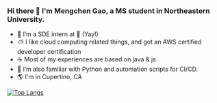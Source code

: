 ### Hi there 👋 I'm Mengchen Gao, a MS student in Northeastern University.

<!--
**gaomc66/gaomc66** is a ✨ _special_ ✨ repository because its `README.md` (this file) appears on your GitHub profile.

Here are some ideas to get you started:
-->

- 🔭 I’m a SDE intern at :apple: (Yay!)
- :partly_sunny: I like cloud computing related things, and got an AWS certified developer certification
- :coffee: Most of my experiences are based on java & js
- 🌱 I’m also familiar with Python and automation scripts for CI/CD.
- :earth_americas: I'm in Cupertino, CA


[![Top Langs](https://github-readme-stats.vercel.app/api/top-langs/?username=gaomc66&layout=compact)](https://github.com/gaomc66)
